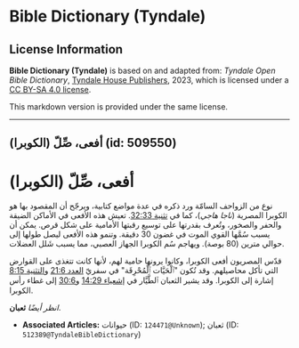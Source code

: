 # Bible Dictionary (Tyndale)

## License Information

**Bible Dictionary (Tyndale)** is based on and adapted from: _Tyndale Open Bible Dictionary_, [Tyndale House Publishers](https://tyndaleopenresources.com/), 2023, which is licensed under a [CC BY-SA 4.0 license](https://creativecommons.org/licenses/by-sa/4.0/legalcode.en).

This markdown version is provided under the same license.



--------------------------------

## أفعى، صِّلّ (الكوبرا) (id: 509550)

أفعى، صِّلّ (الكوبرا)
=====================

نوع من الزواحف السامّة ورد ذكره في عدة مواضع كتابية، ويرجّح أن المقصود بها هو الكوبرا المصرية (*ناجا هاجي*)، كما في [تثنية 32:33](https://ref.ly/Deut32:33). تعيش هذه الأفعى في الأماكن الضيقة والحفر والصخور، وتُعرف بقدرتها على توسيع رقبتها الأمامية على شكل قرص. يمكن أن يسبب سُمَّها القوي الموت في غضون 30 دقيقة. وتنمو هذه الأفعى ليصل طولها إلى حوالي مترين (80 بوصة). ويهاجم سُم الكوبرا الجهاز العصبي، مما يسبب شَلل العضلات.

قدّس المصريون أفعى الكوبرا، وكانوا يرونها حامية لهم، لأنها كانت تتغذى على القوارض التي تأكل محاصيلهم. وقد تُكون "ٱلْحَيَّات ٱلْمُحْرِقَة" في سفريّ [العدد 21:6](https://ref.ly/Num21:6) و[التثنية 8:15](https://ref.ly/Deut8:15) إشارة إلى الكوبرا. وقد يشير الثعبان ٱلطَّيَّار في [إشعياء 14:29](https://ref.ly/Isa14:29) و[30:6](https://ref.ly/Isa30:6) إلى غطاء رأس الكوبرا.

*انظر أيضًا* **ثعبان**.

* **Associated Articles:** حيوانات (ID: `124471@Unknown`); ثعبان (ID: `512389@TyndaleBibleDictionary`)


